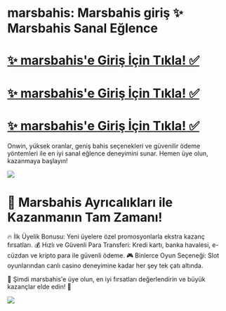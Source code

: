 # marsbahis: Marsbahis giriş ✨ Marsbahis Sanal Eğlence

# <a href="https://bfair.site/arl10">✨ marsbahis'e Giriş İçin Tıkla! ✅</a>  
# <a href="https://bfair.site/arl10">✨ marsbahis'e Giriş İçin Tıkla! ✅</a>  
# <a href="https://bfair.site/arl10">✨ marsbahis'e Giriş İçin Tıkla! ✅</a>    
Onwin, yüksek oranlar, geniş bahis seçenekleri ve güvenilir ödeme yöntemleri ile en iyi sanal eğlence deneyimini sunar. Hemen üye olun, kazanmaya başlayın!

<a href="https://bfair.site/arl10"><img src="https://s13.gifyu.com/images/b2l9N.gif"></a> 

# 🎁 Marsbahis Ayrıcalıkları ile Kazanmanın Tam Zamanı!
🔥 İlk Üyelik Bonusu: Yeni üyelere özel promosyonlarla ekstra kazanç fırsatları.
💰 Hızlı ve Güvenli Para Transferi: Kredi kartı, banka havalesi, e-cüzdan ve kripto para ile güvenli ödeme.
🎮 Binlerce Oyun Seçeneği: Slot oyunlarından canlı casino deneyimine kadar her şey tek çatı altında.

🎯 Şimdi marsbahis'e üye olun, en iyi fırsatları değerlendirin ve büyük kazançlar elde edin! 🚀

<a href="https://bfair.site/arl10"><img src="https://s13.gifyu.com/images/b2l9E.gif"></a> 
